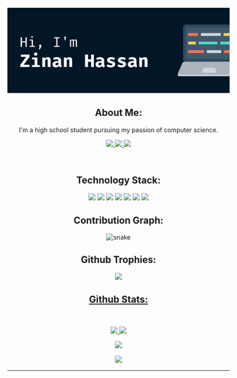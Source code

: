 <!--
### Hi there 👋

<!--
**Awesome1179/Awesome1179** is a ✨ _special_ ✨ repository because its `README.md` (this file) appears on your GitHub profile.

Here are some ideas to get you started:

- 🔭 I’m currently working on ...something big
- 🌱 I’m currently learning ...
- 👯 I’m looking to collaborate on ...
- 🤔 I’m looking for help with ...
- 💬 Ask me about ...
- 📫 How to reach me: ...
- 😄 Pronouns: ...
- ⚡ Fun fact: ...
-->


<p align="center">
 
</p align="center">
<img src="https://github.com/Awesome1179/Awesome1179/blob/main/Designer%20in%20making.png" />

<p align="center">


</p>

<h2 align="center">About Me:</h2>

<p align="center">
  I'm a high school student pursuing my passion of computer science. 
</p>

<p align="center">
  
<a href="https://www.linkedin.com/in/ritik-rawal-698a18142/">
 <img src="https://img.shields.io/badge/-Zinan Hassan-black?style=flat-square&logo=Linkedin&logoColor=white&link=https://www.linkedin.com/in/ritik-rawal-698a18142/"/>
</a>
 <a href="HackerRank: https://www.hackerrank.com/zulkerninehassan">
 <img src="https://img.shields.io/badge/-Awesome1179-black?style=flat-square&logo=HackerRank&logoColor=white&link=HackerRank:https://www.hackerrank.com/zulkerninehassan"/>
</a>
 <a href="https://codeforces.com/awesome1179">
 <img src="https://img.shields.io/badge/-Awesome1179-black?style=flat-square&logo=codeforces&logoColor=white&link=https://codeforces.com/ritikhere307"/>
</a>
</p>

<br>

<h2 align="center">Technology Stack:</h2>

<p align="center">
 <img src="https://img.shields.io/badge/-JavaScript-black?style=flat-square&logo=javascript"/>
<img src="https://img.shields.io/badge/-C++-black?style=flat-square&logo=c"/>
<img src="https://img.shields.io/badge/-Python-black?style=flat-square&logo=python"/>
<img src="https://img.shields.io/badge/-HTML5-black?style=flat-square&logo=html5&logoColor=white"/>
<img src="https://img.shields.io/badge/-CSS3-black?style=flat-square&logo=css3"/>
<img src="https://img.shields.io/badge/-Arduino-black?style=flat-square&logo=arduino"/>
 <img src="https://img.shields.io/badge/-Unity-black?style=flat-square&logo=unity"/>
</p>


<h2 align="center">
  Contribution Graph:
</h2>
<p align="center">
  <img src="https://github.com/Awesome1179/ritik307/raw/output/github-contribution-grid-snake.svg" alt="snake"></center>
</p>

<h2 align="center">Github Trophies:</h2>
 
<p align = "center">
 <a href="https://github.com/ryo-ma/github-profile-trophy"><img src="https://github-profile-trophy.vercel.app/?username=Awesome1179&theme=radical&margin-w=10&margin-h=10" />
</p>


<h2 align="center">
  Github Stats:
</h2>
 
<br>

<p align = "center">
  <img  src = "https://github-readme-stats.vercel.app/api?username=Awesome1179&show_icons=true&theme=radical&line_height=27">
  <img src = "https://github-readme-stats.vercel.app/api/top-langs/?username=Awesome1179&hide=html,css,java,shaderlab,kotlin,hlsl&theme=radical">
</p>

<p align = "center">
 <img  src="https://github-readme-streak-stats.herokuapp.com/?user=Awesome1179&show_icons=true&locale=en&layout=compact&theme=radical&line_height=0" />
</p> 

<p align = "center">
 <img src="https://activity-graph.herokuapp.com/graph?username=Awesome1179&theme=redical">
</p> 
<hr>
 
